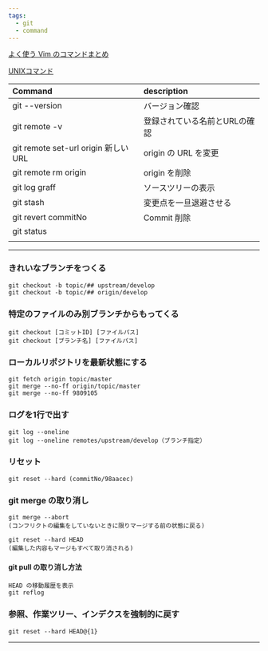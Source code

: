 ```yaml
---
tags:
  - git
  - command
---
```


[よく使う Vim のコマンドまとめ](https://qiita.com/hide/items/5bfe5b322872c61a6896)

[UNIXコマンド](http://www.ritsumei.ac.jp/~tomori/unix.html)



|Command|description|
|:--|:--|
|git --version  |バージョン確認|
|git remote -v |登録されている名前とURLの確認 |
|git remote set-url origin 新しいURL|	origin の URL を変更|
|git remote rm origin |origin を削除 |
|git log graff |ソースツリーの表示 |
|git stash |変更点を一旦退避させる |
|git revert commitNo |Commit 削除 |
|git status| |
| | |


***
### きれいなブランチをつくる
    git checkout -b topic/## upstream/develop
    git checkout -b topic/## origin/develop

### 特定のファイルのみ別ブランチからもってくる
    git checkout [コミットID] [ファイルパス]
    git checkout [ブランチ名] [ファイルパス]

### ローカルリポジトリを最新状態にする
    git fetch origin topic/master
    git merge --no-ff origin/topic/master
    git merge --no-ff 9809105

### ログを1行で出す
    git log --oneline
    git log --oneline remotes/upstream/develop（ブランチ指定）

### リセット
    git reset --hard (commitNo/98aacec)

### git merge の取り消し
    git merge --abort
    (コンフリクトの編集をしていないときに限りマージする前の状態に戻る)

    git reset --hard HEAD
    (編集した内容もマージもすべて取り消される)

#### git pull の取り消し方法
    HEAD の移動履歴を表示
    git reflog

### 参照、作業ツリー、インデクスを強制的に戻す
    git reset --hard HEAD@{1}
***
